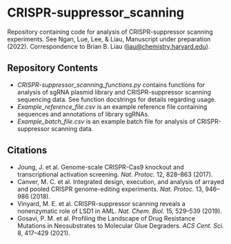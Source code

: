 # CRISPR-suppressor_scanning
Repository containing code for analysis of CRISPR-suppressor scanning experiments. See Ngan, Lue, Lee, & Liau, Manuscript under preparation (2022). Correspondence to Brian B. Liau (<liau@chemistry.harvard.edu>).

## Repository Contents
- *CRISPR-suppressor_scanning_functions.py* contains functions for analysis of sgRNA plasmid library and CRISPR-suppressor scanning sequencing data. See function docstrings for details regarding usage.
- *Example_reference_file.csv* is an example reference file containing sequences and annotations of library sgRNAs.
- *Example_batch_file.csv* is an example batch file for analysis of CRISPR-suppressor scanning data.

## Citations
- Joung, J. et al. Genome-scale CRISPR-Cas9 knockout and transcriptional activation screening. _Nat. Protoc._ 12, 828–863 (2017).
- Canver, M. C. et al. Integrated design, execution, and analysis of arrayed and pooled CRISPR genome-editing experiments. _Nat. Protoc._ 13, 946–986 (2018).
- Vinyard, M. E. et al. CRISPR-suppressor scanning reveals a nonenzymatic role of LSD1 in AML. _Nat. Chem. Biol._ 15, 529–539 (2019).
- Gosavi, P. M. et al. Profiling the Landscape of Drug Resistance Mutations in Neosubstrates to Molecular Glue Degraders. _ACS Cent. Sci._ 8, 417–429 (2021).
